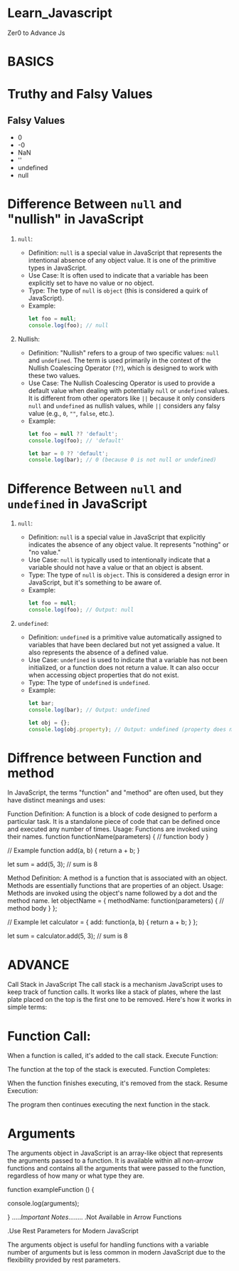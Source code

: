 # Learn_Javascript
Zer0 to Advance Js

# BASICS
<h1>Truthy and Falsy Values</h1>
    <h2>Falsy Values</h2>
    <ul>
      <li>0</li>
      <li>-0</li>
      <li>NaN</li>
      <li>''</li>
      <li>undefined</li>
      <li>null</li>
    </ul>
    
# Difference Between `null` and "nullish" in JavaScript

1. `null`:
   - Definition: `null` is a special value in JavaScript that represents the intentional absence of any object value. It is one of the primitive types in JavaScript.
   - Use Case: It is often used to indicate that a variable has been explicitly set to have no value or no object.
   - Type: The type of `null` is `object` (this is considered a quirk of JavaScript).
   - Example:
     ```javascript
     let foo = null;
     console.log(foo); // null
     ```

2. Nullish:
   - Definition: "Nullish" refers to a group of two specific values: `null` and `undefined`. The term is used primarily in the context of the Nullish Coalescing Operator (`??`), which is designed to work with these two values.
   - Use Case: The Nullish Coalescing Operator is used to provide a default value when dealing with potentially `null` or `undefined` values. It is different from other operators like `||` because it only considers `null` and `undefined` as nullish values, while `||` considers any falsy value (e.g., `0`, `""`, `false`, etc.).
   - Example:
     ```javascript
     let foo = null ?? 'default';
     console.log(foo); // 'default'

     let bar = 0 ?? 'default';
     console.log(bar); // 0 (because 0 is not null or undefined)


# Difference Between `null` and `undefined` in JavaScript

1. `null`:
   - Definition: `null` is a special value in JavaScript that explicitly indicates the absence of any object value. It represents "nothing" or "no value."
   - Use Case: `null` is typically used to intentionally indicate that a variable should not have a value or that an object is absent.
   - Type: The type of `null` is `object`. This is considered a design error in JavaScript, but it's something to be aware of.
   - Example:
     ```javascript
     let foo = null;
     console.log(foo); // Output: null
     ```

2. `undefined`:
   - Definition: `undefined` is a primitive value automatically assigned to variables that have been declared but not yet assigned a value. It also represents the absence of a defined value.
   - Use Case: `undefined` is used to indicate that a variable has not been initialized, or a function does not return a value. It can also occur when accessing object properties that do not exist.
   - Type: The type of `undefined` is `undefined`.
   - Example:
     ```javascript
     let bar;
     console.log(bar); // Output: undefined

     let obj = {};
     console.log(obj.property); // Output: undefined (property does not exist)
     ```

# Diffrence between Function and method

In JavaScript, the terms "function" and "method" are often used, but they have distinct meanings and uses:

Function
Definition: A function is a block of code designed to perform a particular task. It is a standalone piece of code that can be defined once and executed any number of times.
Usage: Functions are invoked using their names.
function functionName(parameters) {
  // function body
}

// Example
function add(a, b) {
  return a + b;
}

let sum = add(5, 3); // sum is 8

Method
Definition: A method is a function that is associated with an object. Methods are essentially functions that are properties of an object.
Usage: Methods are invoked using the object's name followed by a dot and the method name.
let objectName = {
  methodName: function(parameters) {
    // method body
  }
};

// Example
let calculator = {
  add: function(a, b) {
    return a + b;
  }
};

let sum = calculator.add(5, 3); // sum is 8

# ADVANCE

Call Stack in JavaScript
The call stack is a mechanism JavaScript uses to keep track of function calls. It works like a stack of plates, where the last plate placed on the top is the first one to be removed. Here's how it works in simple terms:

# Function Call:                                                                                                                     
When a function is called, it's added to the call stack.
Execute Function:

The function at the top of the stack is executed.
Function Completes:

When the function finishes executing, it's removed from the stack.
Resume Execution:

The program then continues executing the next function in the stack.

# Arguments
The arguments object in JavaScript is an array-like object that represents the arguments passed to a function. It is available within all non-arrow functions and contains all the arguments that were passed to the function, regardless of how many or what type they are.

function exampleFunction ()
{

  console.log(arguments);
  
}
.....*Important Notes*........
.Not Available in Arrow Functions

.Use Rest Parameters for Modern JavaScript

The arguments object is useful for handling functions with a variable number of arguments but is less common in modern JavaScript due to the flexibility provided by rest parameters.


